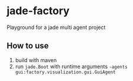 jade-factory
============

Playground for a jade multi agent project

## How to use

1. build with maven
2. run `jade.Boot` with runtime arguments `-agents gui:factory.visualization.gui.GuiAgent`
